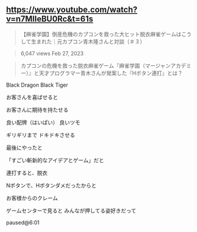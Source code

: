 ## https://www.youtube.com/watch?v=n7MIIeBU0Rc&t=61s

>【麻雀学園】倒産危機のカプコンを救った大ヒット脱衣麻雀ゲームはこうして生まれた｜元カプコン青木隆さんと対談（＃３）

> 6,047 views  Feb 27, 2023

>カプコンの危機を救った脱衣麻雀ゲーム『麻雀学園（マージャンアカデミー）』と天才プログラマー青木さんが発案した『Hボタン連打』とは？

Black Dragon
Black Tiger

お客さんを喜ばせると

お客さんに期待を持たせる

良い配牌（はいぱい）
良いツモ

ギリギリまで
ドキドキさせる

最後にやったと

「すごい斬新的なアイデアとゲーム」だと

連打すると、脱衣

Nボタンで、Hボタンダメだったからと

お客様からのクレーム

ゲームセンターで見ると
みんなが押してる姿好きだって

paused@6:01
